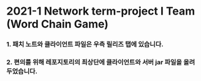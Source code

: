 # 2021-1 Network term-project I Team (Word Chain Game)
### 1. 패치 노트와 클라이언트 파일은 우측 릴리즈 탭에 있습니다.
### 2. 편의를 위해 레포지토리의 최상단에 클라이언트와 서버 jar 파일을 올려두었습니다.
